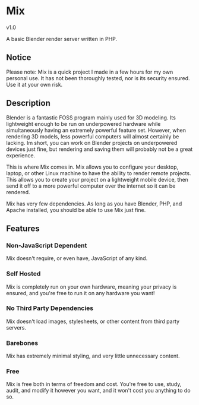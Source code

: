 # Mix
v1.0

A basic Blender render server written in PHP.


## Notice

Please note: Mix is a quick project I made in a few hours for my own personal use. It has not been thoroughly tested, nor is its security ensured. Use it at your own risk.


## Description

Blender is a fantastic FOSS program mainly used for 3D modeling. Its lightweight enough to be run on underpowered hardware while simultaneously having an extremely powerful feature set. However, when rendering 3D models, less powerful computers will almost certainly be lacking. Im short, you can work on Blender projects on underpowered devices just fine, but rendering and saving them will probably not be a great experience.

This is where Mix comes in. Mix allows you to configure your desktop, laptop, or other Linux machine to have the ability to render remote projects. This allows you to create your project on a lightweight mobile device, then send it off to a more powerful computer over the internet so it can be rendered.

Mix has very few dependencies. As long as you have Blender, PHP, and Apache installed, you should be able to use Mix just fine.

## Features

### Non-JavaScript Dependent

Mix doesn't require, or even have, JavaScript of any kind.

### Self Hosted

Mix is completely run on your own hardware, meaning your privacy is ensured, and you're free to run it on any hardware you want!

### No Third Party Dependencies

Mix doesn't load images, stylesheets, or other content from third party servers.

### Barebones

Mix has extremely minimal styling, and very little unnecessary content.

### Free

Mix is free both in terms of freedom and cost. You're free to use, study, audit, and modify it however you want, and it won't cost you anything to do so.
